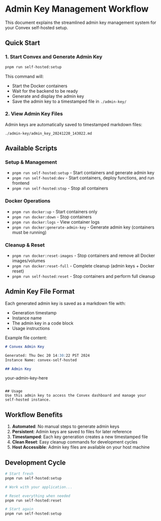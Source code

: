 # Admin Key Management Workflow

This document explains the streamlined admin key management system for your Convex self-hosted setup.

## Quick Start

### 1. Start Convex and Generate Admin Key
```bash
pnpm run self-hosted:setup
```
This command will:
- Start the Docker containers
- Wait for the backend to be ready
- Generate and display the admin key
- Save the admin key to a timestamped file in `./admin-key/`

### 2. View Admin Key Files
Admin keys are automatically saved to timestamped markdown files:
```
./admin-key/admin_key_20241220_143022.md
```

## Available Scripts

### Setup & Management
- `pnpm run self-hosted:setup` - Start containers and generate admin key
- `pnpm run self-hosted:dev` - Start containers, deploy functions, and run frontend
- `pnpm run self-hosted:stop` - Stop all containers

### Docker Operations
- `pnpm run docker:up` - Start containers only
- `pnpm run docker:down` - Stop containers
- `pnpm run docker:logs` - View container logs
- `pnpm run docker:generate-admin-key` - Generate admin key (containers must be running)

### Cleanup & Reset
- `pnpm run docker:reset-images` - Stop containers and remove all Docker images/volumes
- `pnpm run docker:reset-full` - Complete cleanup (admin keys + Docker reset)
- `pnpm run self-hosted:reset` - Stop containers and perform full cleanup

## Admin Key File Format

Each generated admin key is saved as a markdown file with:
- Generation timestamp
- Instance name
- The admin key in a code block
- Usage instructions

Example file content:
```markdown
# Convex Admin Key

Generated: Thu Dec 20 14:30:22 PST 2024
Instance Name: convex-self-hosted

## Admin Key
```
your-admin-key-here
```

## Usage
Use this admin key to access the Convex dashboard and manage your self-hosted instance.
```

## Workflow Benefits

1. **Automated**: No manual steps to generate admin keys
2. **Persistent**: Admin keys are saved to files for later reference
3. **Timestamped**: Each key generation creates a new timestamped file
4. **Clean Reset**: Easy cleanup commands for development cycles
5. **Host Accessible**: Admin key files are available on your host machine

## Development Cycle

```bash
# Start fresh
pnpm run self-hosted:setup

# Work with your application...

# Reset everything when needed
pnpm run self-hosted:reset

# Start again
pnpm run self-hosted:setup
```